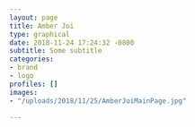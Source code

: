 ```yaml
---
layout: page
title: Amber Joi
type: graphical
date: 2018-11-24 17:24:32 -0800
subtitle: Some subtitle
categories:
- brand
- logo
profiles: []
images:
- "/uploads/2018/11/25/AmberJoiMainPage.jpg"

---
```

